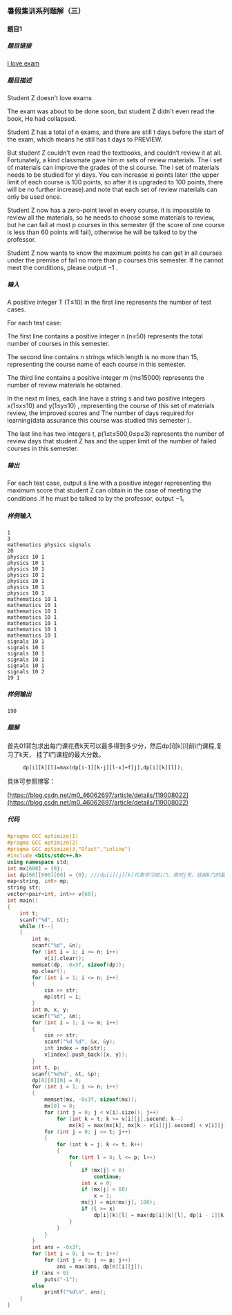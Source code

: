 ### 暑假集训系列题解（三）

#### 题目1

##### 题目链接

[I love exam](http://icpc.upc.edu.cn/problem.php?cid=2853&pid=7)

##### 题目描述

Student Z doesn't love exams

The exam was about to be done soon, but student Z didn't even read the book, He had collapsed.

Student Z has a total of n exams, and there are still t days before the start of the exam, which means he still has t days to PREVIEW.

But student Z couldn’t even read the textbooks, and couldn’t review it at all. Fortunately, a kind classmate gave him m sets of review materials. The i set of materials can improve the grades of the si course. The i set of materials needs to be studied for yi days. You can increase xi points later (the upper limit of each course is 100 points, so after it is upgraded to 100 points, there will be no further increase).and note that each set of review materials can only be used once.

Student Z now has a zero-point level in every course. it is impossible to review all the materials, so he needs to choose some materials to review, but he can fail at most p courses in this semester (if the score of one course is less than 60 points will fail), otherwise he will be talked to by the professor.

Student Z now wants to know the maximum points he can get in all courses under the premise of fail no more than p courses this semester. If he cannot meet the conditions, please output −1 .

##### 输入

A positive integer T (T≤10) in the first line represents the number of test cases.

For each test case:

The first line contains a positive integer n (n≤50) represents the total number of courses in this semester.

The second line contains n strings which length is no more than 15, representing the course name of each course in this semester.

The third line contains a positive integer m (m≤15000) represents the number of review materials he obtained.

In the next m lines, each line have a string s and two positive integers x(1≤x≤10) and y(1≤y≤10) , representing the course of this set of materials review, the improved scores and The number of days required for learning(data assurance this course was studied this semester ).

The last line has two integers t, p(1≤t≤500,0≤p≤3) represents the number of review days that student Z has and the upper limit of the number of failed courses in this semester.

##### 输出

For each test case, output a line with a positive integer representing the maximum score that student Z can obtain in the case of meeting the conditions .If he must be talked to by the professor, output −1。

##### 样例输入

```
1
3
mathematics physics signals
20
physics 10 1
physics 10 1
physics 10 1
physics 10 1
physics 10 1
physics 10 1
physics 10 1
mathematics 10 1
mathematics 10 1
mathematics 10 1
mathematics 10 1
mathematics 10 1
mathematics 10 1
mathematics 10 1
signals 10 1
signals 10 1
signals 10 1
signals 10 1
signals 10 1
signals 10 2
19 1
```

##### 样例输出

```
190
```

##### 题解

首先01背包求出每门课花费k天可以最多得到多少分，然后dp[i][k][l]前i门课程,复习了k天，
挂了l门课程的最大分数。

```
     dp[i][k][l]=max(dp[i-1][k-j][l-x]+f[j],dp[i][k][l]);
```

具体可参照博客：

[https://blog.csdn.net/m0_46062697/article/details/119008022](https://blog.csdn.net/m0_46062697/article/details/119008022)

##### 代码

```c++
#pragma GCC optimize(1)
#pragma GCC optimize(2)
#pragma GCC optimize(3,"Ofast","inline")
#include <bits/stdc++.h>
using namespace std;
int mx[600] = {0};
int dp[60][600][60] = {0}; ///dp[i][j][k]代表学习前i门，用时j天。挂掉k门的最大分数
map<string, int> mp;
string str;
vector<pair<int, int>> v[60];
int main()
{
    int t;
    scanf("%d", &t);
    while (t--)
    {
        int n;
        scanf("%d", &n);
        for (int i = 1; i <= n; i++)
            v[i].clear();
        memset(dp, -0x3f, sizeof(dp));
        mp.clear();
        for (int i = 1; i <= n; i++)
        {
            cin >> str;
            mp[str] = i;
        }
        int m, x, y;
        scanf("%d", &m);
        for (int i = 1; i <= m; i++)
        {
            cin >> str;
            scanf("%d %d", &x, &y);
            int index = mp[str];
            v[index].push_back({x, y});
        }
        int t, p;
        scanf("%d%d", &t, &p);
        dp[0][0][0] = 0;
        for (int i = 1; i <= n; i++)
        {
            memset(mx, -0x3f, sizeof(mx));
            mx[0] = 0;
            for (int j = 0; j < v[i].size(); j++)
                for (int k = t; k >= v[i][j].second; k--)
                    mx[k] = max(mx[k], mx[k - v[i][j].second] + v[i][j].first);
            for (int j = 0; j <= t; j++)
            {
                for (int k = j; k <= t; k++)
                {
                    for (int l = 0; l <= p; l++)
                    {
                        if (mx[j] < 0)
                            continue;
                        int x = 0;
                        if (mx[j] < 60)
                            x = 1;
                        mx[j] = min(mx[j], 100);
                        if (l >= x)
                            dp[i][k][l] = max(dp[i][k][l], dp[i - 1][k - j][l - x] + mx[j]);
                    }
                }
            }
        }
        int ans = -0x3f;
        for (int i = 0; i <= t; i++)
            for (int j = 0; j <= p; j++)
                ans = max(ans, dp[n][i][j]);
        if (ans < 0)
            puts("-1");
        else
            printf("%d\n", ans);
    }
}
```
